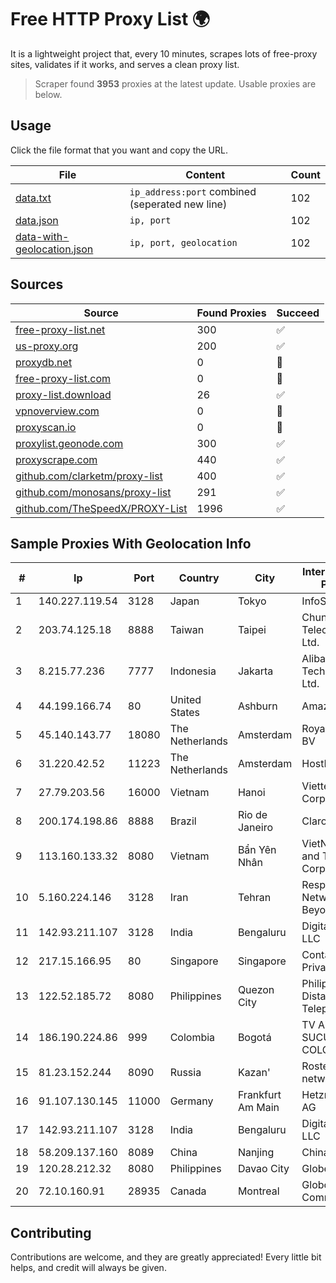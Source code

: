 
# Free HTTP Proxy List 🌍

It is a lightweight project that, every 10 minutes, scrapes lots of free-proxy sites, validates if it works, and serves a clean proxy list.


> Scraper found **3953** proxies at the latest update. Usable proxies are below.

## Usage

Click the file format that you want and copy the URL.


|File|Content|Count|
|----|-------|-----|
|[data.txt](https://raw.githubusercontent.com/themiralay/Proxy-List-World/master/data.txt)|`ip_address:port` combined (seperated new line)|102|
|[data.json](https://raw.githubusercontent.com/themiralay/Proxy-List-World/master/data.json)|`ip, port`|102|
|[data-with-geolocation.json](https://raw.githubusercontent.com/themiralay/Proxy-List-World/master/data-with-geolocation.json)|`ip, port, geolocation`|102|

## Sources

|Source|Found Proxies|Succeed|
|------|-------------|-------|
|[free-proxy-list.net](https://free-proxy-list.net)|300|✅|
|[us-proxy.org](https://www.us-proxy.org)|200|✅|
|[proxydb.net](http://proxydb.net)|0|🚫|
|[free-proxy-list.com](https://free-proxy-list.com/?page=&port=&type%5B%5D=http&type%5B%5D=https&up_time=0&search=Search)|0|🚫|
|[proxy-list.download](https://www.proxy-list.download/HTTP)|26|✅|
|[vpnoverview.com](https://vpnoverview.com/privacy/anonymous-browsing/free-proxy-servers)|0|🚫|
|[proxyscan.io](https://www.proxyscan.io)|0|🚫|
|[proxylist.geonode.com](https://proxylist.geonode.com/api/proxy-list?limit=300&page=1&sort_by=lastChecked&sort_type=desc&protocols=http,https)|300|✅|
|[proxyscrape.com](https://api.proxyscrape.com/v2/?request=displayproxies&protocol=http&timeout=10000&country=all&ssl=all&anonymity=all)|440|✅|
|[github.com/clarketm/proxy-list](https://raw.githubusercontent.com/clarketm/proxy-list/master/proxy-list-raw.txt)|400|✅|
|[github.com/monosans/proxy-list](https://raw.githubusercontent.com/monosans/proxy-list/main/proxies/http.txt)|291|✅|
|[github.com/TheSpeedX/PROXY-List](https://raw.githubusercontent.com/TheSpeedX/PROXY-List/master/http.txt)|1996|✅|


## Sample Proxies With Geolocation Info

|#|Ip|Port|Country|City|Internet Service Provider|
|-|--|----|-------|----|-------------------------|
|1|140.227.119.54|3128|Japan|Tokyo|InfoSphere|
|2|203.74.125.18|8888|Taiwan|Taipei|Chunghwa Telecom Co., Ltd.|
|3|8.215.77.236|7777|Indonesia|Jakarta|Alibaba (US) Technology Co., Ltd.|
|4|44.199.166.74|80|United States|Ashburn|Amazon.com|
|5|45.140.143.77|18080|The Netherlands|Amsterdam|RoyaleHosting BV|
|6|31.220.42.52|11223|The Netherlands|Amsterdam|HostHatch|
|7|27.79.203.56|16000|Vietnam|Hanoi|Viettel Corporation|
|8|200.174.198.86|8888|Brazil|Rio de Janeiro|Claro S.A|
|9|113.160.133.32|8080|Vietnam|Bẩn Yên Nhân|VietNam Post and Telecom Corporation|
|10|5.160.224.146|3128|Iran|Tehran|Respina Networks & Beyond PJSC|
|11|142.93.211.107|3128|India|Bengaluru|DigitalOcean, LLC|
|12|217.15.166.95|80|Singapore|Singapore|Contabo Asia Private Limited|
|13|122.52.185.72|8080|Philippines|Quezon City|Philippine Long Distance Telephone Co.|
|14|186.190.224.86|999|Colombia|Bogotá|TV AZTECA SUCURSAL COLOMBIA|
|15|81.23.152.244|8090|Russia|Kazan'|Rostelecom networks|
|16|91.107.130.145|11000|Germany|Frankfurt Am Main|Hetzner Online AG|
|17|142.93.211.107|3128|India|Bengaluru|DigitalOcean, LLC|
|18|58.209.137.160|8089|China|Nanjing|China Telecom|
|19|120.28.212.32|8080|Philippines|Davao City|Globe Telecom|
|20|72.10.160.91|28935|Canada|Montreal|GloboTech Communications|



## Contributing

Contributions are welcome, and they are greatly appreciated! Every
little bit helps, and credit will always be given.

